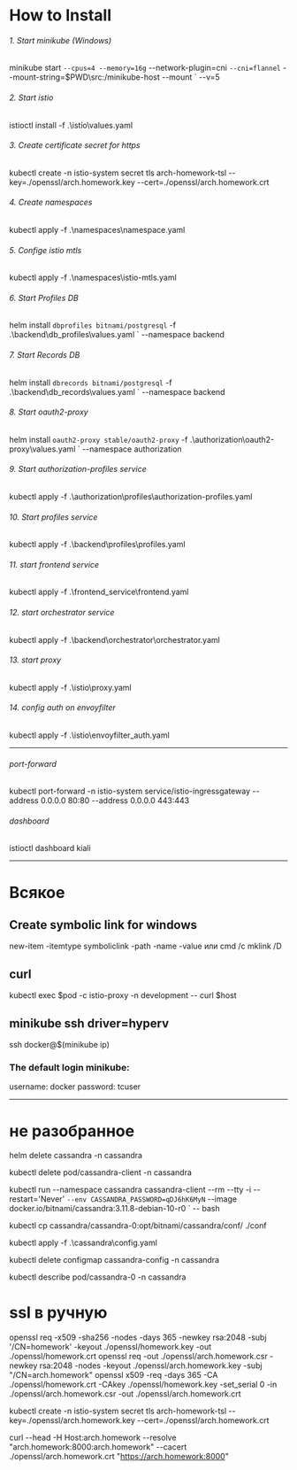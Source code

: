 
# How to Install

###### 1. Start minikube (Windows)
minikube start `
--cpus=4 --memory=16g `
--network-plugin=cni `
--cni=flannel `
--mount-string=$PWD\src:/minikube-host --mount `
--v=5

###### 2. Start istio
istioctl install -f .\istio\values.yaml

###### 3. Create certificate secret for https
kubectl create -n istio-system secret tls arch-homework-tsl --key=./openssl/arch.homework.key --cert=./openssl/arch.homework.crt

###### 4. Create namespaces
kubectl apply -f .\namespaces\namespace.yaml

###### 5. Confige istio mtls
kubectl apply -f .\namespaces\istio-mtls.yaml

###### 6. Start Profiles DB
helm install `
dbprofiles bitnami/postgresql `
-f .\backend\db_profiles\values.yaml `
--namespace backend

###### 7. Start Records DB
helm install `
dbrecords bitnami/postgresql `
-f .\backend\db_records\values.yaml `
--namespace backend

###### 8. Start oauth2-proxy
helm install `
oauth2-proxy stable/oauth2-proxy `
-f .\authorization\oauth2-proxy\values.yaml `
--namespace authorization

###### 9. Start authorization-profiles service
kubectl apply -f .\authorization\profiles\authorization-profiles.yaml

###### 10. Start profiles service
kubectl apply -f .\backend\profiles\profiles.yaml

###### 11. start frontend service
kubectl apply -f .\frontend_service\frontend.yaml

###### 12. start orchestrator service
kubectl apply -f .\backend\orchestrator\orchestrator.yaml

###### 13. start proxy
kubectl apply -f .\istio\proxy.yaml

###### 14. config auth on envoyfilter
kubectl apply -f .\istio\envoyfilter_auth.yaml



---

###### port-forward
kubectl port-forward -n istio-system service/istio-ingressgateway --address 0.0.0.0 80:80 --address 0.0.0.0 443:443

###### dashboard
istioctl dashboard kiali


---

# Всякое
## Create symbolic link for windows
new-item -itemtype symboliclink -path <path to location> -name <the name> -value <path to target>
или
cmd /c mklink /D <path of link> <path of target dir>

## curl
kubectl exec $pod -c istio-proxy -n development -- curl $host

## minikube ssh driver=hyperv
ssh docker@$(minikube ip)

### The default login minikube:
username: docker
password: tcuser 

---

# не разобранное
helm delete cassandra -n cassandra

kubectl delete pod/cassandra-client -n cassandra


kubectl run --namespace cassandra cassandra-client --rm --tty -i --restart='Never' `
--env CASSANDRA_PASSWORD=qDJ6hK6MyN `
--image docker.io/bitnami/cassandra:3.11.8-debian-10-r0 `
-- bash 

kubectl cp cassandra/cassandra-0:opt/bitnami/cassandra/conf/ ./conf

kubectl apply -f .\cassandra\config.yaml 

kubectl delete configmap cassandra-config -n cassandra 

kubectl describe pod/cassandra-0 -n cassandra


# ssl в ручную
openssl req -x509 -sha256 -nodes -days 365 -newkey rsa:2048 -subj '/CN=homework' -keyout ./openssl/homework.key -out ./openssl/homework.crt
openssl req -out ./openssl/arch.homework.csr -newkey rsa:2048 -nodes -keyout ./openssl/arch.homework.key -subj "/CN=arch.homework"
openssl x509 -req -days 365 -CA ./openssl/homework.crt -CAkey ./openssl/homework.key -set_serial 0 -in ./openssl/arch.homework.csr -out ./openssl/arch.homework.crt

kubectl create -n istio-system secret tls arch-homework-tsl --key=./openssl/arch.homework.key --cert=./openssl/arch.homework.crt


curl --head -H Host:arch.homework --resolve "arch.homework:8000:arch.homework" --cacert ./openssl/arch.homework.crt "https://arch.homework:8000"  

